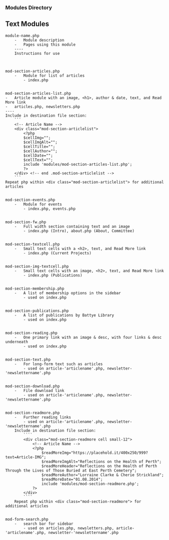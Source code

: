 ### Modules Directory

## Text Modules
    module-name.php
        -   Module description
        -   Pages using this module
        ----
        Instructions for use



    mod-section-articles.php
        -   Module for list of articles
            - index.php


    mod-section-articles-list.php
    -   Article module with an image, <h1>, author & date, text, and Read More link
    -   articles.php, newsletters.php
    ----
    Include in destination file section:
        ```
        <!-- Article Name -->
        <div class="mod-section-articlelist">
            <?php
            $cellImg="";
            $cellImgAlt="";
            $cellTitle="";
            $cellAuthor="";
            $cellDate="";
            $cellText="";
            include 'modules/mod-section-articles-list.php';
            ?>
        </div> <!-- end .mod-section-articlelist -->
        ```
    Repeat php within <div class="mod-section-articlelist"> for additional articles


    mod-section-events.php
        -   Module for events
            - index.php, events.php


    mod-section-fw.php
        -   Full width section containing text and an image
            - index.php (Intro), about.php (About, Committee)


    mod-section-textcell.php
        -   Small text cells with a <h2>, text, and Read More link
            - index.php (Current Projects)


    mod-section-img-textcell.php
        -   Small text cells with an image, <h2>, text, and Read More link
            - index.php (Publications)


    mod-section-membership.php
        -   A list of membership options in the sidebar
            - used on index.php


    mod-section-publications.php
        -   A list of publications by Battye Library
            - used on index.php


    mod-section-reading.php
        -   One primary link with an image & desc, with four links & desc underneath
            - used on index.php


    mod-section-text.php
        -   For long-form text such as articles
            - used on article-'articlename'.php, newsletter-'newslettername'.php


    mod-section-download.php
        -   File download link
            - used on article-'articlename'.php, newsletter-'newslettername'.php


    mod-section-readmore.php
        -   Further reading links
            - used on article-'articlename'.php, newsletter-'newslettername'.php
        Include in destination file section:
            ````
            <div class="mod-section-readmore cell small-12">
                <!-- Article Name -->
                <?php
                    $readMoreImg="https://placehold.it/400x250/999?text=Article-IMG";
                    $readMoreImgAlt="Reflections on the Health of Perth";
                    $readMoreHeader="Reflections on the Health of Perth Through the Lives of Those Buried at East Perth Cemetery";
                    $readMoreAuthor="Lorraine Clarke & Cherie Strickland";
                    $readMoreDate="01.08.2014";
                    include 'modules/mod-section-readmore.php';
                ?>
            </div>
            ````
        Repeat php within <div class="mod-section-readmore"> for additional articles


    mod-form-search.php
        -   search bar for sidebar
            - used on articles.php, newsletters.php, article-'articlename'.php, newsletter-'newslettername'.php

